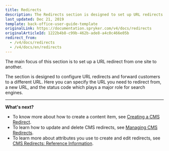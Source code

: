 ```yaml
---
title: Redirects
description: The Redirects section is designed to set up URL redirects to a different URL, as well as add a status code in the Back Office.
last_updated: Dec 21, 2019
template: back-office-user-guide-template
originalLink: https://documentation.spryker.com/v4/docs/redirects
originalArticleId: 1222b4b8-c99b-462b-ade8-a4c0c466e05b
redirect_from:
  - /v4/docs/redirects
  - /v4/docs/en/redirects
---
```


The main focus of this section is to set up a URL redirect from one site to another.

The section is designed to configure URL redirects and forward customers to a different URL. Here you can specify the URL you need to redirect from, a new URL, and the status code which plays a major role for search engines.
***

**What's next?**

* To know more about how to create a content item, see [Creating a CMS Redirect](/docs/scos/user/back-office-user-guides/{{page.version}}/content/redirects/creating-cms-redirects.html).
* To learn how to update and delete CMS redirects, see [Managing CMS Redirects](/docs/scos/user/back-office-user-guides/{{page.version}}/content/redirects/creating-cms-redirects.html).
* To learn more about attributes you use to create and edit redirects, see [CMS Redirects: Reference Information](/docs/scos/user/back-office-user-guides/{{page.version}}/content/redirects/references/cms-redirects-references.html).

